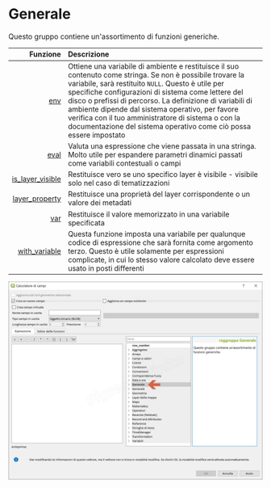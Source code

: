 # Generale

Questo gruppo contiene un'assortimento di funzioni generiche.

| Funzione  | Descrizione|
|----------:|:-----------|
|[env](env.md)|	Ottiene una variabile di ambiente e restituisce il suo contenuto come stringa. Se non è possibile trovare la variabile, sarà restituito `NULL`. Questo è utile per specifiche configurazioni di sistema come lettere del disco o prefissi di percorso. La definizione di variabili di ambiente dipende dal sistema operativo, per favore verifica con il tuo amministratore di sistema o con la documentazione del sistema operativo come ciò possa essere impostato|
|[eval](eval.md)|Valuta una espressione che viene passata in una stringa. Molto utile per espandere parametri dinamici passati come variabili contestuali o campi|
|[is_layer_visible](is_layer_visible.md)|Restituisce vero se uno specifico layer è visibile - visibile solo nel caso di tematizzazioni|
|[layer_property](layer_property.md)|Restituisce una proprietà del layer corrispondente o un valore dei metadati|
|[var](var.md)|	Restituisce il valore memorizzato in una variabile specificata|
|[with_variable](with_variable.md)|Questa funzione imposta una variabile per qualunque codice di espressione che sarà fornita come argomento terzo. Questo è utile solamente per espressioni complicate, in cui lo stesso valore calcolato deve essere usato in posti differenti|

![](../../img/generale/gruppo_generale1.png)
